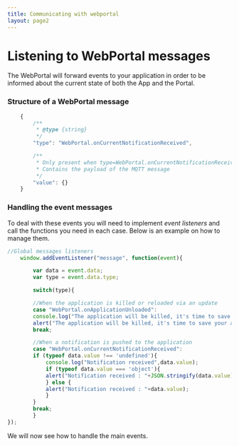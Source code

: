 ```yaml
---
title: Communicating with webportal
layout: page2
---
```


# Listening to WebPortal messages

The WebPortal will forward events to your application in order to be informed about the current state of both the App and the Portal.

### Structure of a WebPortal message
```javascript
	{
		/**
		 * @type {string}
		 */
		"type": "WebPortal.onCurrentNotificationReceived",

		/**
		 * Only present when type=WebPortal.onCurrentNotificationReceived
		 * Contains the payload of the MQTT message
		 */
		"value": {}
	}
```

### Handling the event messages

To deal with these events you will need to implement *event listeners* and call the functions you need in each case.
Below is an example on how to manage them.

```javascript
//Global messages listeners
    window.addEventListener("message", function(event){

	    var data = event.data;
	    var type = event.data.type;

	    switch(type){

	    //When the application is killed or reloaded via an update
	    case "WebPortal.onApplicationUnloaded":
		console.log("The application will be killed, it's time to save your application data");
		alert("The application will be killed, it's time to save your application data");
		break;

	    //When a notification is pushed to the application
	    case "WebPortal.onCurrentNotificationReceived":
		if (typeof data.value !== 'undefined'){
		    console.log("Notification received",data.value);
		    if (typeof data.value === 'object'){
			alert("Notification received : "+JSON.stringify(data.value));
		    } else {
			alert("Notification received : "+data.value);
		    }
		}
		break;
	    }
});
```

We will now see how to handle the main events.
